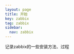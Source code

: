 ```yaml
---
layout: page
title: 开始
key: zabbix
tag: zabbix
sidebar:
  nav: zabbix
---
```


记录zabbix的一些安装方法、过程
